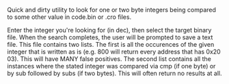Quick and dirty utility to look for one or two byte integers being compared to some other value in code.bin or .cro files.

Enter the integer you're looking for (in dec), then select the target binary file. When the search completes, the user will be prompted to save a text file. This file contains two lists. The first is all the occurences of the given integer that is written as is (e.g. 800 will return every address that has 0x20 03). This will have MANY false positives.
The second list contains all the instances where the stated integer was compared via cmp (if one byte) or by sub followed by subs (if two bytes). This will often return no results at all.
